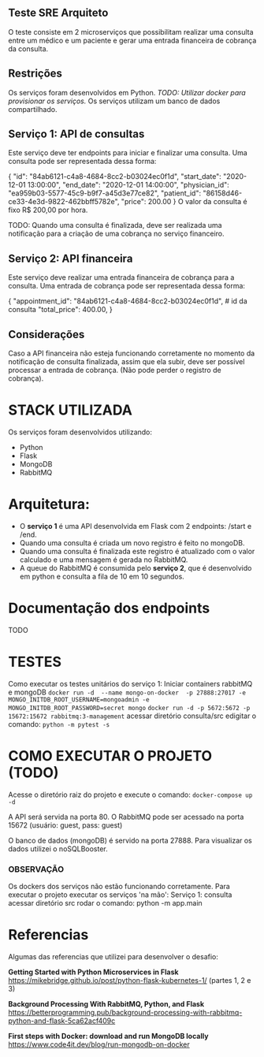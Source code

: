 ## Teste SRE Arquiteto

O teste consiste em 2 microserviços que possibilitam realizar uma consulta entre um médico e um paciente e gerar uma entrada financeira de cobrança da consulta.

## Restrições
Os serviços foram desenvolvidos em Python.
*TODO: Utilizar docker para provisionar os serviços.*
Os serviços utilizam um banco de dados compartilhado.

## Serviço 1: API de consultas
Este serviço deve ter endpoints para iniciar e finalizar uma consulta. Uma consulta pode ser representada dessa forma:

{
	"id": "84ab6121-c4a8-4684-8cc2-b03024ec0f1d",
	"start_date": "2020-12-01 13:00:00",
	"end_date": "2020-12-01 14:00:00",
	"physician_id": "ea959b03-5577-45c9-b9f7-a45d3e77ce82",
	"patient_id": "86158d46-ce33-4e3d-9822-462bbff5782e",
	"price": 200.00
}
O valor da consulta é fixo R$ 200,00 por hora.

TODO: Quando uma consulta é finalizada, deve ser realizada uma notificação para a criação de uma cobrança no serviço financeiro.

## Serviço 2: API financeira
Este serviço deve realizar uma entrada financeira de cobrança para a consulta. Uma entrada de cobrança pode ser representada dessa forma:

{
	"appointment_id": "84ab6121-c4a8-4684-8cc2-b03024ec0f1d", # id da consulta
	"total_price": 400.00,
}

## Considerações
Caso a API financeira não esteja funcionando corretamente no momento da notificação de consulta finalizada, assim que ela subir, deve ser possível processar a entrada de cobrança. (Não pode perder o registro de cobrança).

# STACK UTILIZADA
Os serviços foram desenvolvidos utilizando:
- Python
- Flask
- MongoDB
- RabbitMQ

# Arquitetura:
- O **serviço 1** é uma API desenvolvida em Flask com 2 endpoints: /start e /end. 
- Quando uma consulta é criada um novo registro é feito no mongoDB.
- Quando uma consulta é finalizada este registro é atualizado com o valor calculado e uma mensagem é gerada no RabbitMQ.
- A queue do RabbitMQ é consumida pelo **serviço 2**, que é desenvolvido em python e consulta a fila de 10 em 10 segundos.  

# Documentação dos endpoints
TODO 

# TESTES
Como executar os testes unitários do serviço 1:
Iniciar containers rabbitMQ e mongoDB
```docker run -d  --name mongo-on-docker  -p 27888:27017 -e MONGO_INITDB_ROOT_USERNAME=mongoadmin -e MONGO_INITDB_ROOT_PASSWORD=secret mongo```
```docker run -d -p 5672:5672 -p 15672:15672 rabbitmq:3-management```
acessar diretório consulta/src  edigitar o comando:
```python -m pytest -s```

# COMO EXECUTAR O PROJETO (TODO)
Acesse o diretório raiz do projeto e execute o comando:
```docker-compose up -d```

A API será servida na porta 80.
O RabbitMQ pode ser acessado na porta 15672 (usuário: guest, pass: guest)

O banco de dados (mongoDB) é servido na porta 27888. 
Para visualizar os dados utilizei o noSQLBooster. 

### OBSERVAÇÃO
Os dockers dos serviços não estão funcionando corretamente. Para executar o projeto executar os serviços 'na mão':
Serviço 1: consulta
acessar diretório src rodar o comando:
python -m app.main

# Referencias
Algumas das referencias que utilizei para desenvolver o desafio:

**Getting Started with Python Microservices in Flask**
https://mikebridge.github.io/post/python-flask-kubernetes-1/ (partes 1, 2 e 3)

**Background Processing With RabbitMQ, Python, and Flask**
https://betterprogramming.pub/background-processing-with-rabbitmq-python-and-flask-5ca62acf409c

**First steps with Docker: download and run MongoDB locally**
https://www.code4it.dev/blog/run-mongodb-on-docker